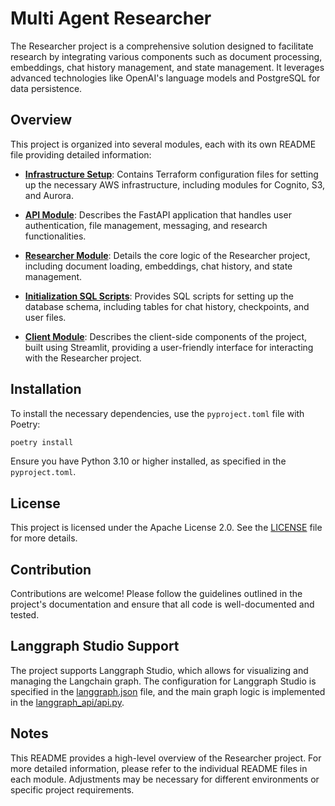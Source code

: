 # Multi Agent Researcher

The Researcher project is a comprehensive solution designed to facilitate research by integrating various components such as document processing, embeddings, chat history management, and state management. It leverages advanced technologies like OpenAI's language models and PostgreSQL for data persistence.

## Overview

This project is organized into several modules, each with its own README file providing detailed information:

- **[Infrastructure Setup](./infra/README.md)**: Contains Terraform configuration files for setting up the necessary AWS infrastructure, including modules for Cognito, S3, and Aurora.

- **[API Module](./api/README.md)**: Describes the FastAPI application that handles user authentication, file management, messaging, and research functionalities.

- **[Researcher Module](./researcher/README.md)**: Details the core logic of the Researcher project, including document loading, embeddings, chat history, and state management.

- **[Initialization SQL Scripts](./init/README.md)**: Provides SQL scripts for setting up the database schema, including tables for chat history, checkpoints, and user files.

- **[Client Module](./client/README.md)**: Describes the client-side components of the project, built using Streamlit, providing a user-friendly interface for interacting with the Researcher project.

## Installation

To install the necessary dependencies, use the `pyproject.toml` file with Poetry:

```bash
poetry install
```

Ensure you have Python 3.10 or higher installed, as specified in the `pyproject.toml`.

## License

This project is licensed under the Apache License 2.0. See the [LICENSE](./LICENSE) file for more details.

## Contribution

Contributions are welcome! Please follow the guidelines outlined in the project's documentation and ensure that all code is well-documented and tested.

## Langgraph Studio Support

The project supports Langgraph Studio, which allows for visualizing and managing the Langchain graph. The configuration for Langgraph Studio is specified in the [langgraph.json](./langgraph.json) file, and the main graph logic is implemented in the [langgraph_api/api.py](./langgraph_api/api.py).

## Notes

This README provides a high-level overview of the Researcher project. For more detailed information, please refer to the individual README files in each module. Adjustments may be necessary for different environments or specific project requirements.
